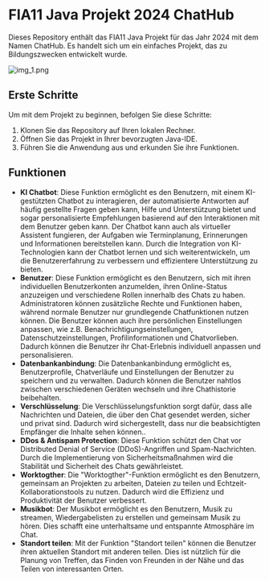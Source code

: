 # FIA11 Java Projekt 2024 ChatHub

Dieses Repository enthält das FIA11 Java Projekt für das Jahr 2024 mit dem Namen ChatHub. Es handelt sich um ein einfaches Projekt, das zu Bildungszwecken entwickelt wurde.

![img_1.png](img_1.png)

## Erste Schritte

Um mit dem Projekt zu beginnen, befolgen Sie diese Schritte:

1. Klonen Sie das Repository auf Ihren lokalen Rechner.
2. Öffnen Sie das Projekt in Ihrer bevorzugten Java-IDE.
3. Führen Sie die Anwendung aus und erkunden Sie ihre Funktionen.

## Funktionen

- **KI Chatbot**: Diese Funktion ermöglicht es den Benutzern, mit einem KI-gestützten Chatbot zu interagieren, der automatisierte Antworten auf häufig gestellte Fragen geben kann, Hilfe und Unterstützung bietet und sogar personalisierte Empfehlungen basierend auf den Interaktionen mit dem Benutzer geben kann. 
    Der Chatbot kann auch als virtueller Assistent fungieren, der Aufgaben wie Terminplanung, Erinnerungen und Informationen bereitstellen kann. Durch die Integration von KI-Technologien kann der Chatbot lernen und sich weiterentwickeln, um die Benutzererfahrung zu verbessern und effizientere Unterstützung zu bieten.
- **Benutzer**: Diese Funktion ermöglicht es den Benutzern, sich mit ihren individuellen Benutzerkonten anzumelden, ihren Online-Status anzuzeigen und verschiedene Rollen innerhalb des Chats zu haben. 
    Administratoren können zusätzliche Rechte und Funktionen haben, während normale Benutzer nur grundlegende Chatfunktionen nutzen können. Die Benutzer können auch ihre persönlichen Einstellungen anpassen, wie z.B. Benachrichtigungseinstellungen, Datenschutzeinstellungen, Profilinformationen und Chatvorlieben. Dadurch können die Benutzer ihr Chat-Erlebnis individuell anpassen und personalisieren.
- **Datenbankanbindung**: Die Datenbankanbindung ermöglicht es, Benutzerprofile, Chatverläufe und Einstellungen der Benutzer zu speichern und zu verwalten. 
    Dadurch können die Benutzer nahtlos zwischen verschiedenen Geräten wechseln und ihre Chathistorie beibehalten.
- **Verschlüsselung**: Die Verschlüsselungsfunktion sorgt dafür, dass alle Nachrichten und Dateien, die über den Chat gesendet werden, sicher und privat sind. 
    Dadurch wird sichergestellt, dass nur die beabsichtigten Empfänger die Inhalte sehen können..
- **DDos & Antispam Protection**: Diese Funktion schützt den Chat vor Distributed Denial of Service (DDoS)-Angriffen und Spam-Nachrichten. 
    Durch die Implementierung von Sicherheitsmaßnahmen wird die Stabilität und Sicherheit des Chats gewährleistet.
- **Worktogther**: Die "Worktogther"-Funktion ermöglicht es den Benutzern, gemeinsam an Projekten zu arbeiten, Dateien zu teilen und Echtzeit-Kollaborationstools zu nutzen. 
    Dadurch wird die Effizienz und Produktivität der Benutzer verbessert.
- **Musikbot**: Der Musikbot ermöglicht es den Benutzern, Musik zu streamen, Wiedergabelisten zu erstellen und gemeinsam Musik zu hören. 
    Dies schafft eine unterhaltsame und entspannte Atmosphäre im Chat.
- **Standort teilen**: Mit der Funktion "Standort teilen" können die Benutzer ihren aktuellen Standort mit anderen teilen. 
    Dies ist nützlich für die Planung von Treffen, das Finden von Freunden in der Nähe und das Teilen von interessanten Orten.
